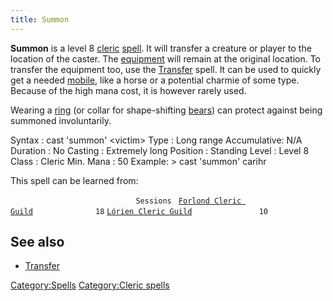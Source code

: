 ```yaml
---
title: Summon
---
```


**Summon** is a level 8 [cleric](cleric "wikilink")
[spell](spell "wikilink"). It will transfer a creature or player to the
location of the caster. The [equipment](equipment "wikilink") will
remain at the original location. To transfer the equipment too, use the
[Transfer](Transfer "wikilink") spell. It can be used to quickly get a
needed [mobile](mobile "wikilink"), like a horse or a potential charmie
of some type. Because of the high mana cost, it is however rarely used.

Wearing a [ring](ring "wikilink") (or collar for shape-shifting
[bears](bear "wikilink")) can protect against being summoned
involuntarily.

Syntax : cast 'summon' \<victim\> Type : Long range Accumulative: N/A
Duration : No Casting : Extremely long Position : Standing Level : Level
8 Class : Cleric Min. Mana : 50 Example: \> cast 'summon' carihr

This spell can be learned from:

`                            Sessions `
[`Forlond Cleric Guild`](Forlond_Cleric_Guild "wikilink")`              18`
[`Lórien Cleric Guild`](Lórien_Cleric_Guild "wikilink")`               10`

## See also

- [Transfer](Transfer "wikilink")

[Category:Spells](Category:Spells "wikilink") [Category:Cleric
spells](Category:Cleric_spells "wikilink")